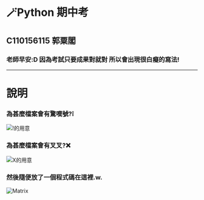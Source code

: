 # 🪄Python 期中考
## C110156115 **郭粟閣**
### 老師早安:D **因為考試只要成果對就對 所以會出現很白癡的寫法!**
-----------------------------
# 說明
### 為甚麼檔案會有驚嘆號?❕
![!的用意](https://i.imgur.com/RVcvArP.gif)
### 為甚麼檔案會有叉叉?❌
![X的用意](https://i.imgur.com/WNKDh5r.gif)
### 然後隨便放了一個程式碼在這裡.w.
![Matrix](https://i.imgur.com/HrSAk0P.png)